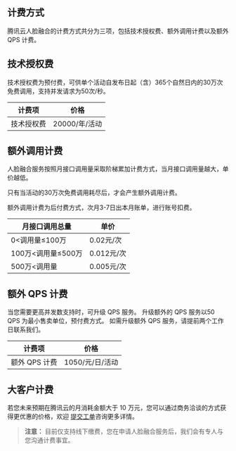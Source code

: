 ## 计费方式
腾讯云人脸融合的计费方式共分为三项，包括技术授权费、额外调用计费以及额外 QPS 计费。

## 技术授权费

技术授权费为预付费，可供单个活动自发布日起（含）365个自然日内的30万次免费调用，支持并发请求为50次/秒。

| 计费项    | 价格        |
| ---------- | --------- |
| 技术授权费  | 20000/年/活动 |


## 额外调用计费

人脸融合服务按照月接口调用量采取阶梯累加计费方式，当月接口调用量越大，单价越低。

只有当活动的30万次免费调用耗尽后，才会产生额外调用计费。

额外调用计费为后付费方式，次月3-7日出本月账单，进行账号扣费。

| 月接口调用总量    | 单价        |
| ---------- | --------- |
|  0<调用量≤100万  | 0.02元/次 |
| 100万<调用量≤500万 | 0.012元/次 |
| 500万<调用量    | 0.005元/次 |

## 额外 QPS 计费

当您需要更高并发数支持时，可升级 QPS 服务。
升级额外的 QPS 服务以50 QPS 为最小售卖单位，预付费方式。
如需升级额外 QPS 服务，请提前两个工作日联系我们。

| 计费项    | 价格        |
| ---------- | --------- |
| 额外 QPS 计费  | 1050/元/日/活动 |


## 大客户计费

若您未来预期在腾讯云的月消耗金额大于 10 万元，您可以通过商务洽谈的方式获得更优惠的价格，欢迎 [提交工单](https://console.cloud.tencent.com/workorder/category)咨询更多详情。


>**注意：**
> 目前仅支持线下缴费，您在申请人脸融合服务后，我们会有专人与您沟通计费事宜。